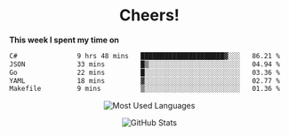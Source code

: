 <h1 align="center">Cheers!</h1>

**This week I spent my time on**
<!--START_SECTION:waka-->

```txt
C#               9 hrs 48 mins   █████████████████████▓░░░   86.21 %
JSON             33 mins         █▒░░░░░░░░░░░░░░░░░░░░░░░   04.94 %
Go               22 mins         █░░░░░░░░░░░░░░░░░░░░░░░░   03.36 %
YAML             18 mins         ▓░░░░░░░░░░░░░░░░░░░░░░░░   02.77 %
Makefile         9 mins          ▒░░░░░░░░░░░░░░░░░░░░░░░░   01.36 %
```

<!--END_SECTION:waka-->

<p align="center"><img src="https://github-readme-stats.vercel.app/api/top-langs/?username=thnkrn&layout=compact&hide=html&theme=tokyonight" alt="Most Used Languages" /></p>

<p align="center"><img src="https://github-readme-stats.vercel.app/api?username=thnkrn&show_icons=true&count_private=true&theme=tokyonight&show=reviews&hide_rank=false&rank_icon=github" alt="GitHub Stats" /></p>

<!-- <p align="center"><a href="https://wakatime.com"><img src="https://wakatime.com/share/@thnkrn/40092326-d1bd-471b-89da-9a7c63939402.png" /></p>
 -->
